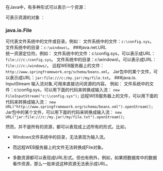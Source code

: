 在Java中，有多种形式可以表示一个资源：

可表示资源的对象	：
### java.io.​File	
可代表文件系统中的文件或目录。例如：
文件系统中的文件：`c:\config.sys`。
文件系统中的目录：`c:\windows\`。
###java.net.​URL	
统一资源定位符。例如：
文件系统中的文件：c:\config.sys，可以表示成URL：`file:///c:/config.sys`。
文件系统中的目录：c:\windows\，可以表示成URL：`file:///c:/windows/`。
远程WEB服务器上的文件：`http://www.springframework.org/schema/beans.xml`。
Jar包中的某个文件，可以表示成URL：`jar:file:///c:/my.jar!/my/file.txt`。
###java.io.​InputStream	
输入流对象,可用来直接访问资源的内容。
例如：
文件系统中的文件：c:\config.sys，可以用下面的代码来转换成输入流：
`new FileInputStream("c:\\config.sys");`
远程WEB服务器上的文件，可以用下面的代码来转换成输入流：
`new URL("http://www.springframework.org/schema/beans.xml")​.openStream();`
Jar包中的某个文件，可以用下面的代码来转换成输入流：
`new URL("jar:file:///c:/my.jar!/my/file.txt")​.openStream();`

然而，并不是所有的资源，都可以表现成上述所有的形式。比如，

- Windows文件系统中的目录，无法表现为输入流。

- 而远程WEB服务器上的文件无法转换成File对象。

- 多数资源都可以表现成URL形式。但也有例外，例如，如果把数据库中的数据看作资源，那么一般来说这种资源无法表示成URL。